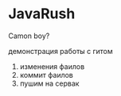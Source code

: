 # JavaRush
Camon boy? 

демонстрация работы с гитом

1. изменения фаилов
2. коммит фаилов
3. пушим на сервак
